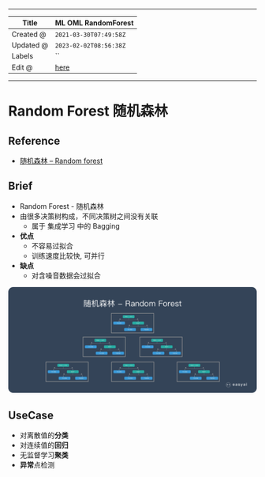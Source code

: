 -----

| Title     | ML OML RandomForest                                   |
| --------- | ----------------------------------------------------- |
| Created @ | `2021-03-30T07:49:58Z`                                |
| Updated @ | `2023-02-02T08:56:38Z`                                |
| Labels    | \`\`                                                  |
| Edit @    | [here](https://github.com/junxnone/aiwiki/issues/114) |

-----

# Random Forest 随机森林

## Reference

  - [随机森林 – Random
    forest](https://easyai.tech/ai-definition/random-forest/)

## Brief

  - Random Forest - 随机森林
  - 由很多决策树构成，不同决策树之间没有关联
      - 属于 集成学习 中的 Bagging
  - **优点**
      - 不容易过拟合
      - 训练速度比较快, 可并行
  - **缺点**
      - 对含噪音数据会过拟合

![image](media/69bf040f29be001479619222213ca577115492b4.png)

## UseCase

  - 对离散值的**分类**
  - 对连续值的**回归**
  - 无监督学习**聚类**
  - **异常**点检测
